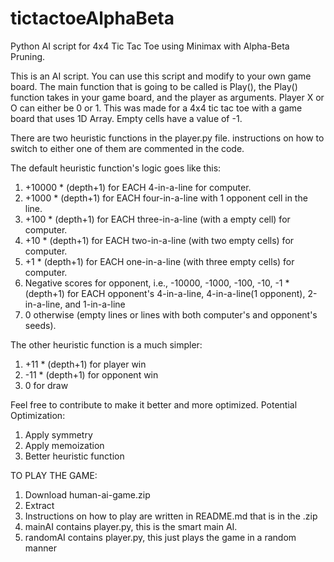 # tictactoeAlphaBeta
Python AI script for 4x4 Tic Tac Toe using Minimax with Alpha-Beta Pruning.

This is an AI script. You can use this script and modify to your own game board. The main function that is going to be called is Play(), the Play() function takes in your game board, and the player as arguments. Player X or O can either be 0 or 1. This was made for a 4x4 tic tac toe with a game board that uses 1D Array. Empty cells have a value of -1.

There are two heuristic functions in the player.py file. instructions on how to switch to either one of them are commented in the code.

The default heuristic function's logic goes like this:
1. +10000 * (depth+1) for EACH 4-in-a-line for computer.
2. +1000 * (depth+1) for EACH four-in-a-line with 1 opponent cell in the line.
3. +100 * (depth+1) for EACH three-in-a-line (with a empty cell) for computer.
4. +10 * (depth+1) for EACH two-in-a-line (with two empty cells) for computer.
5. +1 * (depth+1) for EACH one-in-a-line (with three empty cells) for computer.
6. Negative scores for opponent, i.e., -10000, -1000, -100, -10, -1 * (depth+1) for EACH opponent's 4-in-a-line, 4-in-a-line(1 opponent), 2-in-a-line, and 1-in-a-line
7. 0 otherwise (empty lines or lines with both computer's and opponent's seeds).

The other heuristic function is a much simpler:
1. +11 * (depth+1) for player win
2. -11 * (depth+1) for opponent win
3. 0 for draw

Feel free to contribute to make it better and more optimized. 
Potential Optimization:
1. Apply symmetry
2. Apply memoization
3. Better heuristic function

TO PLAY THE GAME:
1. Download human-ai-game.zip
2. Extract
3. Instructions on how to play are written in README.md that is in the .zip
4. mainAI contains player.py, this is the smart main AI.
5. randomAI contains player.py, this just plays the game in a random manner
